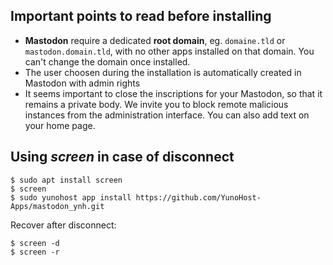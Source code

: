 ## Important points to read before installing

- **Mastodon** require a dedicated **root domain**, eg. `domaine.tld` or `mastodon.domain.tld`, with no other apps installed on that domain. You can't change the domain once installed.
- The user choosen during the installation is automatically created in Mastodon with admin rights
- It seems important to close the inscriptions for your Mastodon, so that it remains a private body. We invite you to block remote malicious instances from the administration interface. You can also add text on your home page.

## Using *screen* in case of disconnect

```
$ sudo apt install screen
$ screen
$ sudo yunohost app install https://github.com/YunoHost-Apps/mastodon_ynh.git
```
Recover after disconnect:
```
$ screen -d
$ screen -r
```

